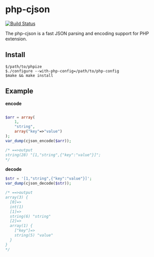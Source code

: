 php-cjson
===========
[![Build Status](https://travis-ci.org/rryqszq4/php-cjson.svg?branch=master)](https://travis-ci.org/rryqszq4/php-cjson)

The php-cjson is a fast JSON parsing and encoding support for PHP extension.


Install
-------
```
$/path/to/phpize
$./configure --with-php-config=/path/to/php-config
$make && make install
```

Example
-------
**encode**
```php

$arr = array(
	1,
	"string",
	array("key"=>"value")
);
var_dump(cjson_encode($arr));

/* ==>output
string(28) "[1,"string",{"key":"value"}]";
*/

```

**decode**
```php
$str = '[1,"string",{"key":"value"}]';
var_dump(cjson_decode($str));

/* ==>output
array(3) {
  [0]=>
  int(1)
  [1]=>
  string(6) "string"
  [2]=>
  array(1) {
    ["key"]=>
    string(5) "value"
  }
}
*/

```

